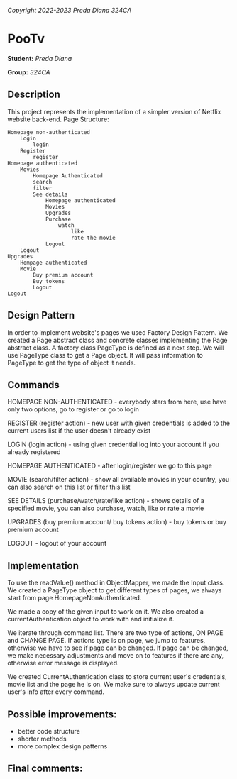 *Copyright 2022-2023 Preda Diana 324CA*

# PooTv

**Student:** *Preda Diana*

**Group:** *324CA*

## Description

This project represents the implementation of a simpler version of Netflix website back-end.
Page Structure:

    Homepage non-authenticated
        Login
            login
        Register
            register
    Homepage authenticated
        Movies
            Homepage Authenticated
            search
            filter
            See details
                Homepage authenticated
                Movies
                Upgrades
                Purchase
                    watch
                        like
                        rate the movie
                Logout
        Logout
    Upgrades
        Hompage authenticated
        Movie
            Buy premium account
            Buy tokens
            Logout
    Logout

## Design Pattern

In order to implement website's pages we used Factory Design Pattern. We created a Page abstract class and concrete
classes implementing the Page abstract class. 
A factory class PageType is defined as a next step. We will use PageType class to get 
a Page object. It will pass information to PageType to get the type of object it needs.

## Commands

HOMEPAGE NON-AUTHENTICATED - everybody stars from here, use have only two options,
go to register or go to login

REGISTER (register action) - new user with given credentials is added to the current users list if
the user doesn't already exist

LOGIN (login action) - using given credential log into your account if you already registered

HOMEPAGE AUTHENTICATED - after login/register we go to this page

MOVIE (search/filter action) - show all available movies in your country, you can also search on this list or filter this
list

SEE DETAILS (purchase/watch/rate/like action) - shows details of a specified movie, you can also purchase, watch, like or rate a movie

UPGRADES (buy premium account/ buy tokens action) - buy tokens or buy premium account

LOGOUT - logout of your account

## Implementation

To use the readValue() method in ObjectMapper, we made the Input class. We created a PageType
object to get different types of pages, we always start from page HomepageNonAuthenticated.

We made a copy of the given input to work on it. We also created a currentAuthentication object
to work with and initialize it.

We iterate through command list. There are two type of actions, ON PAGE and CHANGE PAGE.
If actions type is on page, we jump to features, otherwise we have to see if page can be changed.
If page can be changed, we make necessary adjustments and move on to features if there are any, otherwise error message
is displayed.

We created CurrentAuthentication class to store current user's credentials, movie list and the page he is on.
We make sure to always update current user's info after every command.

## Possible improvements:

- better code structure
- shorter methods
- more complex design patterns

## Final comments:


